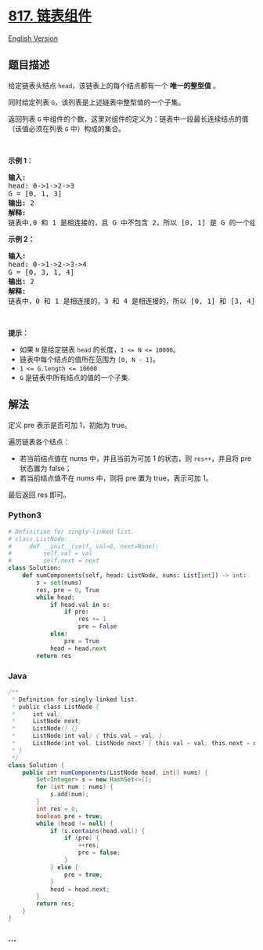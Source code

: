 # [817. 链表组件](https://leetcode-cn.com/problems/linked-list-components)

[English Version](https://github.com/yanglr/leetcode-ac/blob/master/assets/0800-0899/0817.Linked%20List%20Components/README_EN.md)

## 题目描述

<!-- 这里写题目描述 -->

<p>给定链表头结点&nbsp;<code>head</code>，该链表上的每个结点都有一个 <strong>唯一的整型值</strong> 。</p>

<p>同时给定列表&nbsp;<code>G</code>，该列表是上述链表中整型值的一个子集。</p>

<p>返回列表&nbsp;<code>G</code>&nbsp;中组件的个数，这里对组件的定义为：链表中一段最长连续结点的值（该值必须在列表&nbsp;<code>G</code>&nbsp;中）构成的集合。</p>

<p>&nbsp;</p>

<p><strong>示例&nbsp;1：</strong></p>

<pre><strong>输入:</strong> 
head: 0-&gt;1-&gt;2-&gt;3
G = [0, 1, 3]
<strong>输出:</strong> 2
<strong>解释:</strong> 
链表中,0 和 1 是相连接的，且 G 中不包含 2，所以 [0, 1] 是 G 的一个组件，同理 [3] 也是一个组件，故返回 2。</pre>

<p><strong>示例 2：</strong></p>

<pre><strong>输入:</strong> 
head: 0-&gt;1-&gt;2-&gt;3-&gt;4
G = [0, 3, 1, 4]
<strong>输出:</strong> 2
<strong>解释:</strong> 
链表中，0 和 1 是相连接的，3 和 4 是相连接的，所以 [0, 1] 和 [3, 4] 是两个组件，故返回 2。</pre>

<p>&nbsp;</p>

<p><strong>提示：</strong></p>

<ul>
	<li>如果&nbsp;<code>N</code>&nbsp;是给定链表&nbsp;<code>head</code>&nbsp;的长度，<code>1 &lt;= N &lt;= 10000</code>。</li>
	<li>链表中每个结点的值所在范围为&nbsp;<code>[0, N - 1]</code>。</li>
	<li><code>1 &lt;= G.length &lt;= 10000</code></li>
	<li><code>G</code> 是链表中所有结点的值的一个子集.</li>
</ul>

## 解法

<!-- 这里可写通用的实现逻辑 -->

定义 pre 表示是否可加 1，初始为 true。

遍历链表各个结点：

- 若当前结点值在 nums 中，并且当前为可加 1 的状态，则 `res++`，并且将 pre 状态置为 false；
- 若当前结点值不在 nums 中，则将 pre 置为 true，表示可加 1。

最后返回 res 即可。

<!-- tabs:start -->

### **Python3**

<!-- 这里可写当前语言的特殊实现逻辑 -->

```python
# Definition for singly-linked list.
# class ListNode:
#     def __init__(self, val=0, next=None):
#         self.val = val
#         self.next = next
class Solution:
    def numComponents(self, head: ListNode, nums: List[int]) -> int:
        s = set(nums)
        res, pre = 0, True
        while head:
            if head.val in s:
                if pre:
                    res += 1
                    pre = False
            else:
                pre = True
            head = head.next
        return res
```

### **Java**

<!-- 这里可写当前语言的特殊实现逻辑 -->

```java
/**
 * Definition for singly-linked list.
 * public class ListNode {
 *     int val;
 *     ListNode next;
 *     ListNode() {}
 *     ListNode(int val) { this.val = val; }
 *     ListNode(int val, ListNode next) { this.val = val; this.next = next; }
 * }
 */
class Solution {
    public int numComponents(ListNode head, int[] nums) {
        Set<Integer> s = new HashSet<>();
        for (int num : nums) {
            s.add(num);
        }
        int res = 0;
        boolean pre = true;
        while (head != null) {
            if (s.contains(head.val)) {
                if (pre) {
                    ++res;
                    pre = false;
                }
            } else {
                pre = true;
            }
            head = head.next;
        }
        return res;
    }
}
```

### **...**

```

```

<!-- tabs:end -->
